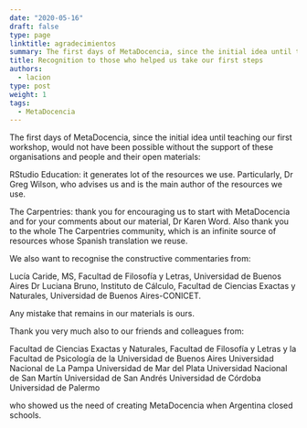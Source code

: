 ```yaml
---
date: "2020-05-16"
draft: false
type: page
linktitle: agradecimientos
summary: The first days of MetaDocencia, since the initial idea until teaching our first workshop, would not have been possible without the support of organisations and people sharing open materials.
title: Recognition to those who helped us take our first steps
authors: 
  - lacion
type: post
weight: 1
tags: 
  - MetaDocencia 
---
```


The first days of MetaDocencia, since the initial idea until teaching our first workshop, would not have been possible without the support of these organisations and people and their open materials:

RStudio Education: it generates lot of the resources we use. Particularly, Dr Greg Wilson, who advises us and is the main author of the resources we use.

The Carpentries: thank you for encouraging us to start with MetaDocencia and for your comments about our material, Dr Karen Word. Also thank you to the whole The Carpentries community, which is an infinite source of resources whose Spanish translation we reuse.

We also want to recognise the constructive commentaries from:

Lucía Caride, MS, Facultad de Filosofía y Letras, Universidad de Buenos Aires
Dr Luciana Bruno, Instituto de Cálculo, Facultad de Ciencias Exactas y Naturales, Universidad de Buenos Aires-CONICET.

Any mistake that remains in our materials is ours.

Thank you very much also to our friends and colleagues from:

Facultad de Ciencias Exactas y Naturales, Facultad de Filosofía y Letras y la Facultad de Psicología de la Universidad de Buenos Aires
Universidad Nacional de La Pampa
Universidad de Mar del Plata
Universidad Nacional de San Martín
Universidad de San Andrés
Universidad de Córdoba
Universidad de Palermo

who showed us the need of creating MetaDocencia when Argentina closed schools.
